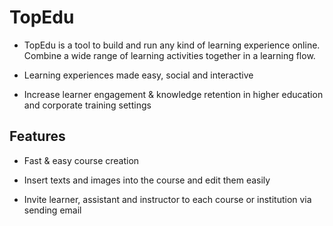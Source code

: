 # TopEdu

- TopEdu is a tool to build and run any kind of learning experience online. Combine a wide range of learning activities together in a learning flow.

- Learning experiences made easy, social and interactive

- Increase learner engagement & knowledge retention in higher education and corporate training settings

## Features

- Fast & easy course creation

- Insert texts and images into the course and edit them easily

- Invite learner, assistant and instructor to each course or institution via sending email

